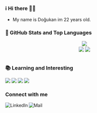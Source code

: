 ### ℹ️ Hi there 👋👋
- My name is Doğukan im 22 years old.


### 📌 GitHub Stats and Top Languages
<div align="center">
  <a>
  <img align="center" src="https://github-profile-summary-cards.vercel.app/api/cards/profile-details?username=dogukangoker&theme=monokai" />
</a>
<br />
  <a>
  <img align="center" src="https://github-profile-summary-cards.vercel.app/api/cards/stats?username=dogukangoker&theme=monokai" />
</a>
<a>
  <img align="center" src="https://github-profile-summary-cards.vercel.app/api/cards/repos-per-language?username=dogukangoker&theme=monokai" />
</a>
  
</div>
<br>


### 📚 Learning and Interesting

![](https://cdn4.iconfinder.com/data/icons/logos-3/600/React.js_logo-128.png)
![](https://cdn.icon-icons.com/icons2/2415/PNG/128/typescript_plain_logo_icon_146316.png)
![](https://cdn.icon-icons.com/icons2/2699/PNG/128/tailwindcss_logo_icon_167923.png)
![](https://cdn.icon-icons.com/icons2/2415/PNG/128/nodejs_plain_logo_icon_146409.png)



### Connect with me
[<img align="left" alt="LinkedIn" src="https://cdn.icon-icons.com/icons2/99/PNG/72/linkedin_socialnetwork_17441.png" />]( https://www.linkedin.com/in/do%C4%9Fukan-g%C3%B6ker/)
[<img align="left" alt="Mail" src="https://cdn.icon-icons.com/icons2/272/PNG/72/Gmail_29991.png" />](dogukangkr1234@gmail.com)
<br />

<!--
**dogukangoker/dogukangoker** is a ✨ _special_ ✨ repository because its `README.md` (this file) appears on your GitHub profile.

Here are some ideas to get you started:

- 🔭 I’m currently working on ...
- 🌱 I’m currently learning ...
- 👯 I’m looking to collaborate on ...
- 🤔 I’m looking for help with ...
- 💬 Ask me about ...
- 📫 How to reach me: ...
- 😄 Pronouns: ...
- ⚡ Fun fact: ...
-->
